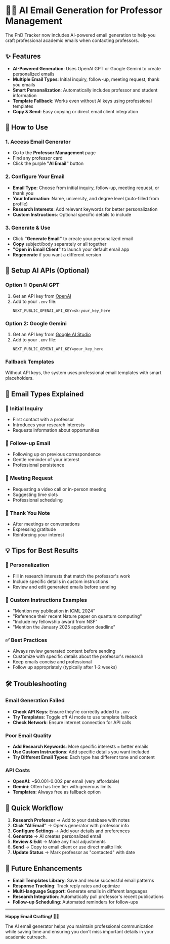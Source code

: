 # 🧙‍♂️ AI Email Generation for Professor Management

The PhD Tracker now includes AI-powered email generation to help you craft professional academic emails when contacting professors.

## ✨ Features

- **AI-Powered Generation**: Uses OpenAI GPT or Google Gemini to create personalized emails
- **Multiple Email Types**: Initial inquiry, follow-up, meeting request, thank you emails
- **Smart Personalization**: Automatically includes professor and student information
- **Template Fallback**: Works even without AI keys using professional templates
- **Copy & Send**: Easy copying or direct email client integration

## 🚀 How to Use

### 1. **Access Email Generator**
- Go to the **Professor Management** page
- Find any professor card
- Click the purple **"AI Email"** button

### 2. **Configure Your Email**
- **Email Type**: Choose from initial inquiry, follow-up, meeting request, or thank you
- **Your Information**: Name, university, and degree level (auto-filled from profile)
- **Research Interests**: Add relevant keywords for better personalization
- **Custom Instructions**: Optional specific details to include

### 3. **Generate & Use**
- Click **"Generate Email"** to create your personalized email
- **Copy** subject/body separately or all together
- **"Open in Email Client"** to launch your default email app
- **Regenerate** if you want a different version

## 🔧 Setup AI APIs (Optional)

### Option 1: OpenAI GPT
1. Get an API key from [OpenAI](https://platform.openai.com/)
2. Add to your `.env` file:
   ```
   NEXT_PUBLIC_OPENAI_API_KEY=sk-your_key_here
   ```

### Option 2: Google Gemini
1. Get an API key from [Google AI Studio](https://makersuite.google.com/app/apikey)
2. Add to your `.env` file:
   ```
   NEXT_PUBLIC_GEMINI_API_KEY=your_key_here
   ```

### Fallback Templates
Without API keys, the system uses professional email templates with smart placeholders.

## 📧 Email Types Explained

### 🔹 **Initial Inquiry**
- First contact with a professor
- Introduces your research interests
- Requests information about opportunities

### 🔹 **Follow-up Email**
- Following up on previous correspondence
- Gentle reminder of your interest
- Professional persistence

### 🔹 **Meeting Request**
- Requesting a video call or in-person meeting
- Suggesting time slots
- Professional scheduling

### 🔹 **Thank You Note**
- After meetings or conversations
- Expressing gratitude
- Reinforcing your interest

## 💡 Tips for Best Results

### 🎯 **Personalization**
- Fill in research interests that match the professor's work
- Include specific details in custom instructions
- Review and edit generated emails before sending

### 📝 **Custom Instructions Examples**
- "Mention my publication in ICML 2024"
- "Reference their recent Nature paper on quantum computing"
- "Include my fellowship award from NSF"
- "Mention the January 2025 application deadline"

### ✅ **Best Practices**
- Always review generated content before sending
- Customize with specific details about the professor's research
- Keep emails concise and professional
- Follow up appropriately (typically after 1-2 weeks)

## 🛠️ Troubleshooting

### Email Generation Failed
- **Check API Keys**: Ensure they're correctly added to `.env`
- **Try Templates**: Toggle off AI mode to use template fallback
- **Check Network**: Ensure internet connection for API calls

### Poor Email Quality
- **Add Research Keywords**: More specific interests = better emails
- **Use Custom Instructions**: Add specific details you want included
- **Try Different Email Types**: Each type has different tone and content

### API Costs
- **OpenAI**: ~$0.001-0.002 per email (very affordable)
- **Gemini**: Often has free tier with generous limits
- **Templates**: Always free as fallback option

## 🔄 Quick Workflow

1. **Research Professor** → Add to your database with notes
2. **Click "AI Email"** → Opens generator with professor info
3. **Configure Settings** → Add your details and preferences
4. **Generate** → AI creates personalized email
5. **Review & Edit** → Make any final adjustments
6. **Send** → Copy to email client or use direct mailto link
7. **Update Status** → Mark professor as "contacted" with date

## 🚀 Future Enhancements

- **Email Templates Library**: Save and reuse successful email patterns
- **Response Tracking**: Track reply rates and optimize
- **Multi-language Support**: Generate emails in different languages
- **Research Integration**: Automatically pull professor's recent publications
- **Follow-up Scheduling**: Automated reminders for follow-ups

---

**Happy Email Crafting! 📧✨**

The AI email generator helps you maintain professional communication while saving time and ensuring you don't miss important details in your academic outreach.